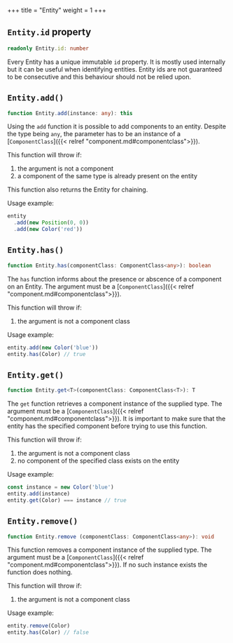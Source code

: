 +++
title = "Entity"
weight = 1
+++

## `Entity.id` property

```typescript
readonly Entity.id: number
```

Every Entity has a unique immutable `id` property. It is mostly used internally but
it can be useful when identifying entities. Entity ids are not guaranteed to
be consecutive and this behaviour should not be relied upon.


## `Entity.add()`

```typescript
function Entity.add(instance: any): this
```

Using the `add` function it is possible to add components to an entity. Despite
the type being `any`, the parameter has to be an instance of a
[`ComponentClass`]({{< relref "component.md#componentclass">}}).

This function will throw if:

1. the argument is not a component
1. a component of the same type is already present on the entity

This function also returns the Entity for chaining.

Usage example:

```typescript
entity
  .add(new Position(0, 0))
  .add(new Color('red'))
```

## `Entity.has()`

```typescript
function Entity.has(componentClass: ComponentClass<any>): boolean
```

The `has` function informs about the presence or abscence of a component on
an Entity. The argument must be a
[`ComponentClass`]({{< relref "component.md#componentclass">}}).

This function will throw if:

1. the argument is not a component class

Usage example:

```typescript
entity.add(new Color('blue'))
entity.has(Color) // true
```

## `Entity.get()`

```typescript
function Entity.get<T>(componentClass: ComponentClass<T>): T
```

The `get` function retrieves a component instance of the supplied type. The argument
must be a [`ComponentClass`]({{< relref "component.md#componentclass">}}). It
is important to make sure that the entity has the specified component before
trying to use this function.

This function will throw if:

1. the argument is not a component class
1. no component of the specified class exists on the entity

Usage example:

```typescript
const instance = new Color('blue')
entity.add(instance)
entity.get(Color) === instance // true
```

## `Entity.remove()`

```typescript
function Entity.remove (componentClass: ComponentClass<any>): void
```

This function removes a component instance of the supplied type. The argument
must be a [`ComponentClass`]({{< relref "component.md#componentclass">}}). If no
such instance exists the function does nothing.

This function will throw if:

1. the argument is not a component class

Usage example:

```typescript
entity.remove(Color)
entity.has(Color) // false
```
